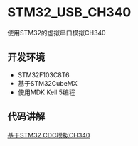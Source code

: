 # STM32_USB_CH340
使用STM32的虚拟串口模拟CH340

## 开发环境
* STM32F103C8T6
* 基于STM32CubeMX
* 使用MDK Keil 5编程

## 代码讲解
[基于STM32 CDC模拟CH340](https://imuncle.github.io/content.html?id=97)
